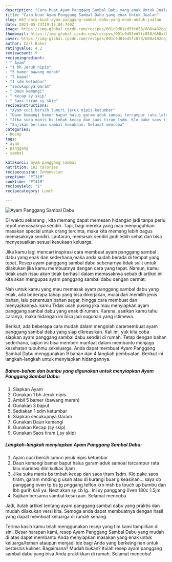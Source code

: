 ```yaml
---
description: "Cara buat Ayam Panggang Sambal Dabu yang enak Untuk Jualan"
title: "Cara buat Ayam Panggang Sambal Dabu yang enak Untuk Jualan"
slug: 667-cara-buat-ayam-panggang-sambal-dabu-yang-enak-untuk-jualan
date: 2021-05-23T19:15:04.740Z
image: https://img-global.cpcdn.com/recipes/001c9d01ed5fc058/680x482cq70/ayam-panggang-sambal-dabu-foto-resep-utama.jpg
thumbnail: https://img-global.cpcdn.com/recipes/001c9d01ed5fc058/680x482cq70/ayam-panggang-sambal-dabu-foto-resep-utama.jpg
cover: https://img-global.cpcdn.com/recipes/001c9d01ed5fc058/680x482cq70/ayam-panggang-sambal-dabu-foto-resep-utama.jpg
author: Carl Baker
ratingvalue: 4.2
reviewcount: 9
recipeingredient:
- " Ayam"
- "1 bh Jeruk nipis"
- "5 bamer bawang merah"
- "3 baput"
- "1 sdm ketumbar"
- "secukupnya Garam"
- " Daun kemangi"
- " Kecap sy skip"
- " Saos tiram sy skip"
recipeinstructions:
- "Ayam cuci bersih lumuri jeruk nipis ketumbar"
- "Daun kemangi bamer baput halus garam aduk samoai tercampur rata lalu marinasi dlm kulkas 3jam"
- "Jika suka manis bs tmbah kecap dan saos tiram 1sdm. Klo pake saos tiram, garam mnding g usah atau di kurangi buar g keasinan... saya cb panggang oven tp bs jg pnggang teflon krn msh bs touch up bumbu dan lbh gurih kali ya. Next akan sy cb lg.. Ini sy panggang 0ven 180c 1.5jm"
- "Sajikan bersama sambal kesukaan. Selamat mencoba"
categories:
- Resep
tags:
- ayam
- panggang
- sambal

katakunci: ayam panggang sambal 
nutrition: 102 calories
recipecuisine: Indonesian
preptime: "PT31M"
cooktime: "PT41M"
recipeyield: "1"
recipecategory: Lunch

---
```



![Ayam Panggang Sambal Dabu](https://img-global.cpcdn.com/recipes/001c9d01ed5fc058/680x482cq70/ayam-panggang-sambal-dabu-foto-resep-utama.jpg)

Di waktu  sekarang , kita memang dapat memesan hidangan jadi tanpa perlu repot memasaknya sendiri. Tapi, bagi mereka yang mau menyuguhkan masakan special untuk orang tercinta, maka kita memang lebih bagus memasaknya sendiri. Lantaran, memasak sendiri jauh lebih sehat dan bisa menyesuaikan sesuai kesukaan keluarga.

Jika kamu lagi mencari inspirasi cara membuat ayam panggang sambal dabu yang enak dan sederhana,maka anda sudah berada di tempat yang tepat. Resep ayam panggang sambal dabu  sebenarnya tidak sulit untuk dilakukan jika kamu membuatnya dengan cara yang tepat. Namun, kamu tidak usah risau akan tidak berhasil dalam memasaknya 
sebab di artikel ini kita akan mengupas ayam panggang sambal dabu dengan cermat.  



Nah untuk kamu yang mau memasak ayam panggang sambal dabu yang enak, ada beberapa tahap yang bisa dikerjakan, mulai dari memilih jenis bahan, lalu penentuan bahan segar, hingga cara membuat dan menyajikannya. kamu Tidak usah pusing jika mau menyiapkan ayam panggang sambal dabu yang enak di rumah. Karena, asalkan kamu  tahu caranya, maka hidangan ini bisa jadi suguhan yang istimewa.

Berikut, ada beberapa cara mudah dalam mengolah caramembuat ayam panggang sambal dabu yang siap dikreasikan. Kali ini, yuk kita coba siapkan ayam panggang sambal dabu sendiri di rumah. Tetap dengan bahan sederhana, sajian ini bisa memberi manfaat dalam membantu menjaga kesehatan tubuhmu sekeluarga. Anda dapat membuat Ayam Panggang Sambal Dabu menggunakan 9 bahan dan 4 langkah pembuatan. Berikut ini langkah-langkah untuk menyiapkan hidangannya.

<!--inarticleads1-->

##### Bahan-bahan dan bumbu yang digunakan untuk menyiapkan Ayam Panggang Sambal Dabu:

1. Siapkan  Ayam
1. Gunakan 1 bh Jeruk nipis
1. Ambil 5 bamer (bawang merah)
1. Gunakan 3 baput
1. Sediakan 1 sdm ketumbar
1. Siapkan secukupnya Garam
1. Gunakan  Daun kemangi
1. Gunakan  Kecap (sy skip)
1. Gunakan  Saos tiram (,sy skip)




<!--inarticleads2-->

##### Langkah-langkah menyiapkan Ayam Panggang Sambal Dabu:

1. Ayam cuci bersih lumuri jeruk nipis ketumbar
1. Daun kemangi bamer baput halus garam aduk samoai tercampur rata lalu marinasi dlm kulkas 3jam
1. Jika suka manis bs tmbah kecap dan saos tiram 1sdm. Klo pake saos tiram, garam mnding g usah atau di kurangi buar g keasinan... saya cb panggang oven tp bs jg pnggang teflon krn msh bs touch up bumbu dan lbh gurih kali ya. Next akan sy cb lg.. Ini sy panggang 0ven 180c 1.5jm
1. Sajikan bersama sambal kesukaan. Selamat mencoba




Jadi, itulah artikel tentang  ayam panggang sambal dabu  yang praktis dan mudah dilakukan versi kita. Semoga anda dapat membuatnya dengan hasil yang dapat membuat keluarga di rumah senang. 

Terima kasih kamu telah menggunakan resep yang tim kami tampilkan di sini. Besar harapan kami, resep  Ayam Panggang Sambal Dabu yang mudah di atas dapat membantu Anda menyiapkan masakan yang enak untuk keluarga/teman ataupun menjadi ide bagi Anda yang berkeinginan untuk berbisnis kuliner. Bagaimana? Mudah bukan? Itulah resep ayam panggang sambal dabu yang bisa Anda praktikkan di rumah. Selamat mencoba!

